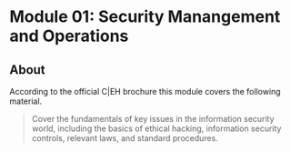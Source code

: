 # Module 01: Security Manangement and Operations

## About

According to the official C|EH brochure this module covers the following material.

> Cover the fundamentals of key issues in the information security world, including the basics of ethical hacking, information security controls, relevant laws, and standard procedures.
